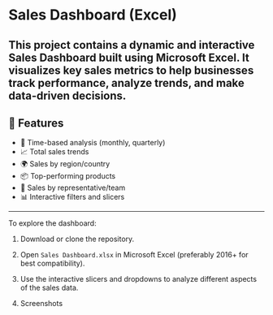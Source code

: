# Sales Dashboard (Excel)
This project contains a dynamic and interactive Sales Dashboard built using Microsoft Excel. It visualizes key sales metrics to help businesses track performance, analyze trends, and make data-driven decisions.
---

## 🚀 Features

- 📅 Time-based analysis (monthly, quarterly)
- 📈 Total sales trends
- 🌍 Sales by region/country
- 📦 Top-performing products
- 👤 Sales by representative/team
- 📊 Interactive filters and slicers

---

To explore the dashboard:

1. Download or clone the repository.
2. Open `Sales Dashboard.xlsx` in Microsoft Excel (preferably 2016+ for best compatibility).
3. Use the interactive slicers and dropdowns to analyze different aspects of the sales data.

4. Screenshots
